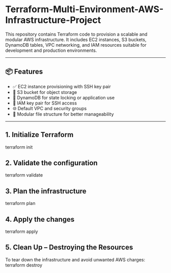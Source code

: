 # Terraform-Multi-Environment-AWS-Infrastructure-Project

This repository contains Terraform code to provision a scalable and modular AWS infrastructure. 
It includes EC2 instances, S3 buckets, DynamoDB tables, VPC networking, and IAM resources suitable for development and production environments.

---

## 📦 Features

- ✅ EC2 instance provisioning with SSH key pair
- 📁 S3 bucket for object storage
- 🧮 DynamoDB for state locking or application use
- 🔐 IAM key pair for SSH access
- 🌐 Default VPC and security groups
- 🔁 Modular file structure for better manageability

---
## 1. Initialize Terraform
terraform init

## 2. Validate the configuration
terraform validate

## 3. Plan the infrastructure
terraform plan

## 4. Apply the changes
terraform apply

## 5. Clean Up – Destroying the Resources
To tear down the infrastructure and avoid unwanted AWS charges:
terraform destroy

